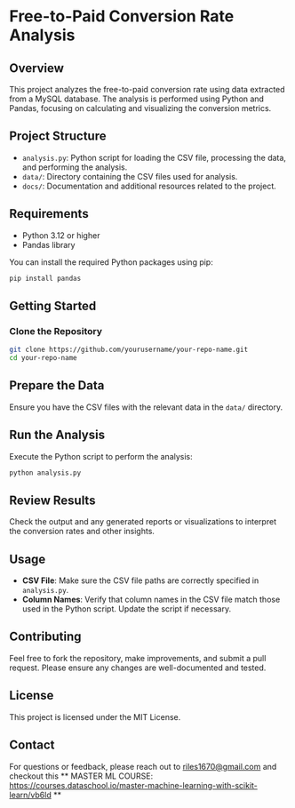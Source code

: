# Free-to-Paid Conversion Rate Analysis

## Overview

This project analyzes the free-to-paid conversion rate using data extracted from a MySQL database. The analysis is performed using Python and Pandas, focusing on calculating and visualizing the conversion metrics.

## Project Structure

- `analysis.py`: Python script for loading the CSV file, processing the data, and performing the analysis.
- `data/`: Directory containing the CSV files used for analysis.
- `docs/`: Documentation and additional resources related to the project.

## Requirements

- Python 3.12 or higher
- Pandas library

You can install the required Python packages using pip:

```bash
pip install pandas
```


## Getting Started

### Clone the Repository

```bash
git clone https://github.com/yourusername/your-repo-name.git
cd your-repo-name
```

## Prepare the Data

Ensure you have the CSV files with the relevant data in the `data/` directory.

## Run the Analysis

Execute the Python script to perform the analysis:

```bash
python analysis.py
```

## Review Results

Check the output and any generated reports or visualizations to interpret the conversion rates and other insights.

## Usage

- **CSV File**: Make sure the CSV file paths are correctly specified in `analysis.py`.
- **Column Names**: Verify that column names in the CSV file match those used in the Python script. Update the script if necessary.

## Contributing

Feel free to fork the repository, make improvements, and submit a pull request. Please ensure any changes are well-documented and tested.

## License

This project is licensed under the MIT License.

## Contact

For questions or feedback, please reach out to [riles1670@gmail.com](mailto:your-email@example.com) and checkout this ** MASTER ML COURSE: https://courses.dataschool.io/master-machine-learning-with-scikit-learn/vb6ld **


